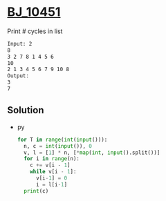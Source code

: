 # [BJ_10451](https://acmicpc.net/problem/10451)

Print # cycles in list

```txt
Input: 2
8
3 2 7 8 1 4 5 6
10
2 1 3 4 5 6 7 9 10 8
Output:
3
7
```

## Solution

* py

  ```py
  for T in range(int(input())):
    n, c = int(input()), 0
    v, l = [1] * n, [*map(int, input().split())]
    for i in range(n):
      c += v[i - 1]
      while v[i - 1]:
        v[i-1] = 0
        i = l[i-1]
    print(c)
  ```
